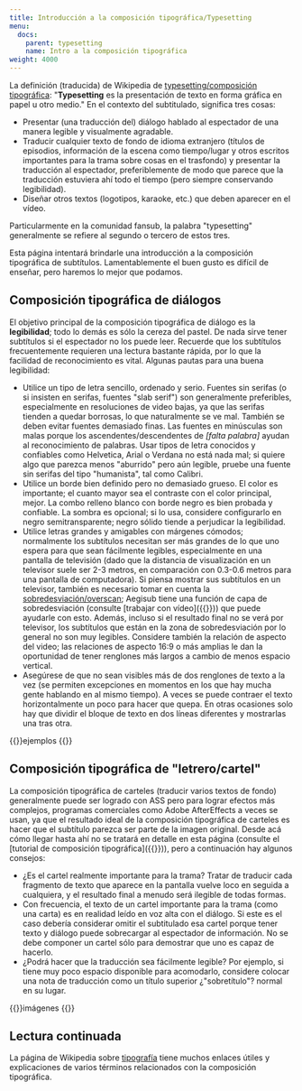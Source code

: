 ```yaml
---
title: Introducción a la composición tipográfica/Typesetting
menu:
  docs:
    parent: typesetting
    name: Intro a la composición tipográfica
weight: 4000
---
```


La definición (traducida) de Wikipedia de
[typesetting/composición tipográfica](http://en.wikipedia.org/wiki/Typesetting): "**Typesetting** es la presentación de texto en forma gráfica en papel u otro medio." En el contexto del subtitulado, significa tres cosas:

- Presentar (una traducción del) diálogo hablado al espectador de una manera legible y visualmente agradable.
- Traducir cualquier texto de fondo de idioma extranjero (títulos de episodios, información de la escena como tiempo/lugar y otros escritos importantes para la trama sobre cosas en el trasfondo) y presentar la traducción al espectador, preferiblemente de modo que parece que la traducción estuviera ahí todo el tiempo (pero siempre conservando legibilidad).
- Diseñar otros textos (logotipos, karaoke, etc.) que deben aparecer en el vídeo.

Particularmente en la comunidad fansub, la palabra "typesetting" generalmente se refiere al segundo o tercero de estos tres.

Esta página intentará brindarle una introducción a la composición tipográfica de subtítulos.
Lamentablemente el buen gusto es difícil de enseñar, pero haremos lo mejor que podamos.

## Composición tipográfica de diálogos

El objetivo principal de la composición tipográfica de diálogo es la **legibilidad**; todo lo demás es sólo la cereza del pastel. De nada sirve tener subtítulos si el espectador no los puede leer. Recuerde que los subtítulos frecuentemente requieren una lectura bastante rápida,
por lo que la facilidad de reconocimiento es vital. Algunas pautas para una buena legibilidad:

- Utilice un tipo de letra sencillo, ordenado y serio. Fuentes sin serifas (o si insisten en serifas, fuentes "slab serif") son generalmente preferibles, especialmente en resoluciones de video bajas, ya que las serifas tienden a quedar borrosas, lo que naturalmente se ve mal. También se deben evitar fuentes demasiado finas. Las fuentes en minúsculas son malas porque los ascendentes/descendentes de _[falta palabra]_ ayudan al reconocimiento de palabras. Usar tipos de letra conocidos y confiables como Helvetica, Arial o Verdana no está nada mal; si quiere algo que parezca menos "aburrido" pero aún legible, pruebe una fuente sin serifas del tipo "humanista", tal como Calibri.
- Utilice un borde bien definido pero no demasiado grueso. El color es importante; el cuanto mayor sea el contraste con el color principal, mejor. La combo relleno blanco con borde negro es bien probada y confiable. La sombra es opcional; si lo usa, considere configurarlo en negro semitransparente; negro sólido tiende a perjudicar la legibilidad.
- Utilice letras grandes y amigables con márgenes cómodos; normalmente los subtítulos necesitan ser más grandes de lo que uno espera para que sean fácilmente legibles, especialmente en una pantalla de televisión (dado que la distancia de visualización en un televisor suele ser 2-3 metros, en comparación con 0.3-0.6 metros para una pantalla de computadora). Si piensa mostrar sus subtítulos en un televisor, también es necesario tomar en cuenta la [sobredesviación/overscan](http://en.wikipedia.org/wiki/Overscan); Aegisub tiene una función de capa de sobredesviación (consulte [trabajar con vídeo]({{<relref path="Video#relacionado-con-muestrapantalla">}})) que puede ayudarle con esto. Además, incluso si el resultado final no se verá por televisor, los subtítulos que están en la zona de sobredesviación por lo general no son muy legibles. Considere también la relación de aspecto del video; las relaciones de aspecto 16:9 o más amplias le dan la oportunidad de tener renglones más largos a cambio de menos espacio vertical.
- Asegúrese de que no sean visibles más de dos renglones de texto a la vez (se permiten excepciones en momentos en los que hay mucha gente hablando en al mismo tiempo). A veces se puede contraer el texto horizontalmente un poco para hacer que quepa. En otras ocasiones solo hay que dividir el bloque de texto en dos líneas diferentes y mostrarlas una tras otra.

{{<todo>}}ejemplos {{</todo>}}

## Composición tipográfica de "letrero/cartel"

La composición tipográfica de carteles (traducir varios textos de fondo) generalmente puede ser logrado con ASS pero para lograr efectos más complejos, programas comerciales como Adobe AfterEffects a veces se usan, ya que el resultado ideal de la composición tipográfica de carteles es hacer que el subtítulo parezca ser parte de la imagen original. Desde acá cómo llegar hasta ahí no se tratará en detalle en esta página (consulte el [tutorial de composición tipográfica]({{<relref path="Visual_Typesetting" lang="en">}})), pero a continuación hay algunos consejos:

- ¿Es el cartel realmente importante para la trama? Tratar de traducir cada fragmento de texto que aparece en la pantalla vuelve loco en seguida a cualquiera, y el resultado final a menudo será ilegible de todas formas.
- Con frecuencia, el texto de un cartel importante para la trama (como una carta) es en realidad leído en voz alta con el diálogo. Si este es el caso debería considerar omitir el subtitulado esa cartel porque tener texto y diálogo puede sobrecargar al espectador de información. No se debe componer un cartel sólo para demostrar que uno es capaz de hacerlo.
- ¿Podrá hacer que la traducción sea fácilmente legible? Por ejemplo, si tiene muy poco espacio disponible para acomodarlo, considere colocar una nota de traducción como un título superior ¿"sobretítulo"? normal en su lugar.

{{<todo>}}imágenes {{</todo>}}

## Lectura continuada

La página de Wikipedia sobre [tipografía](http://en.wikipedia.org/wiki/Typography) tiene muchos enlaces útiles y explicaciones de varios términos relacionados con la composición tipográfica.
